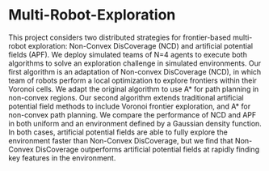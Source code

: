 # Multi-Robot-Exploration
This project considers two distributed strategies for frontier-based multi-robot exploration: Non-Convex DisCoverage (NCD) and artificial potential fields (APF). We deploy simulated teams of N=4 agents to execute both algorithms to solve an exploration challenge in simulated environments. Our first algorithm is an adaptation of Non-convex DisCoverage (NCD), in which team of robots perform a local optimization to explore frontiers within their Voronoi cells. We adapt the original algorithm to use A* for path planning in non-convex regions. Our second algorithm extends traditional artificial potential field methods to include Voronoi frontier exploration, and A* for non-convex path planning. We compare the performance of NCD and APF in both uniform and an environment defined by a Gaussian density function. In both cases, artificial potential fields are able to fully explore the environment faster than Non-Convex DisCoverage, but we find that Non-Convex DisCoverage outperforms artificial potential fields at rapidly finding key features in the environment.

